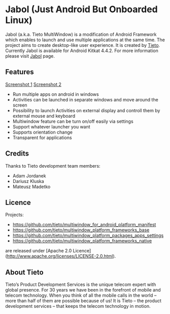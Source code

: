 # Jabol (Just Android But Onboarded Linux)
Jabol (a.k.a. Tieto MultiWindow) is a modification of Android Framework which enables to launch and use multiple applications at the same time. The project aims to create desktop-like user experience. It is created by [Tieto](http://www.tieto.com).
Currently Jabol is available for Android Kitkat 4.4.2. For more information please visit [Jabol](http://github.com/tieto/multiwindow_for_android/wiki/Jabol) page.

## Features
[Screenshot 1](https://raw.githubusercontent.com/wiki/tieto/multiwindow_for_android/s1.png)
[Screenshot 2](https://raw.githubusercontent.com/wiki/tieto/multiwindow_for_android/s2.png)
* Run multiple apps on android in windows
* Activities can be launched in separate windows and move around the screen
* Possibility to launch Activities on external display and controll them by external mouse and keyboard
* Multiwindow feature can be turn on/off easily via settings
* Support whatever launcher you want
* Supports orientation change
* Transparent for applications

## Credits
Thanks to Tieto development team members:
* Adam Jordanek
* Dariusz Kluska
* Mateusz Madetko

## Licence
Projects:
* https://github.com/tieto/multiwindow_for_android_platform_manifest
* https://github.com/tieto/multiwindow_platform_frameworks_base
* https://github.com/tieto/multiwindow_platform_packages_apps_settings
* https://github.com/tieto/multiwindow_platform_frameworks_native

are released under [Apache 2.0 Licence] (http://www.apache.org/licenses/LICENSE-2.0.html).

## About Tieto
Tieto’s Product Development Services is the unique telecom expert with global presence. For 30 years we have been in the forefront of mobile and telecom technology. When you think of all the mobile calls in the world – more than half of them are possible because of us! It is Tieto – the product development services – that keeps the telecom technology in motion.
